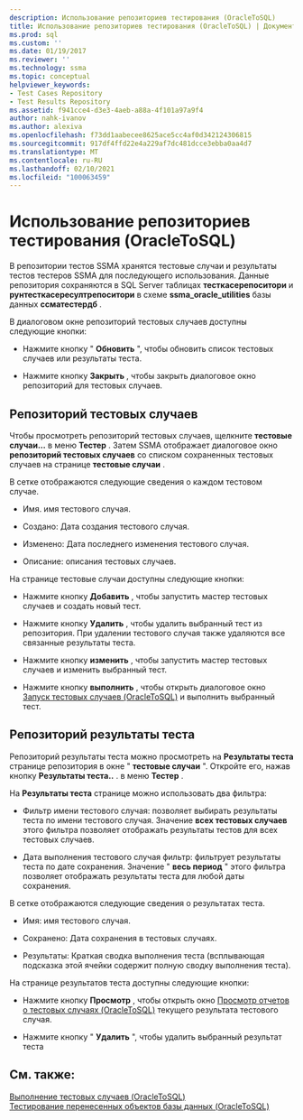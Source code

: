 ```yaml
---
description: Использование репозиториев тестирования (OracleToSQL)
title: Использование репозиториев тестирования (OracleToSQL) | Документация Майкрософт
ms.prod: sql
ms.custom: ''
ms.date: 01/19/2017
ms.reviewer: ''
ms.technology: ssma
ms.topic: conceptual
helpviewer_keywords:
- Test Cases Repository
- Test Results Repository
ms.assetid: f941cce4-d3e3-4aeb-a88a-4f101a97a9f4
author: nahk-ivanov
ms.author: alexiva
ms.openlocfilehash: f73dd1aabecee8625ace5cc4af0d342124306815
ms.sourcegitcommit: 917df4ffd22e4a229af7dc481dcce3ebba0aa4d7
ms.translationtype: MT
ms.contentlocale: ru-RU
ms.lasthandoff: 02/10/2021
ms.locfileid: "100063459"
---
```

# <a name="using-test-repositories-oracletosql"></a>Использование репозиториев тестирования (OracleToSQL)
В репозитории тестов SSMA хранятся тестовые случаи и результаты тестов тестеров SSMA для последующего использования. Данные репозитория сохраняются в SQL Server таблицах **тесткасерепоситори** и **рунтесткасересултрепоситори** в схеме **ssma_oracle_utilities** базы данных **ссматестердб** .  
  
В диалоговом окне репозиторий тестовых случаев доступны следующие кнопки:  
  
-   Нажмите кнопку " **Обновить** ", чтобы обновить список тестовых случаев или результаты теста.  
  
-   Нажмите кнопку **Закрыть** , чтобы закрыть диалоговое окно репозиторий для тестовых случаев.  
  
## <a name="test-cases-repository"></a>Репозиторий тестовых случаев  
Чтобы просмотреть репозиторий тестовых случаев, щелкните **тестовые случаи...** в меню **Тестер** . Затем SSMA отображает диалоговое окно **репозиторий тестовых случаев** со списком сохраненных тестовых случаев на странице **тестовые случаи** .  
  
В сетке отображаются следующие сведения о каждом тестовом случае.  
  
-   Имя. имя тестового случая.  
  
-   Создано: Дата создания тестового случая.  
  
-   Изменено: Дата последнего изменения тестового случая.  
  
-   Описание: описания тестовых случаев.  
  
На странице тестовые случаи доступны следующие кнопки:  
  
-   Нажмите кнопку **Добавить** , чтобы запустить мастер тестовых случаев и создать новый тест.  
  
-   Нажмите кнопку **Удалить** , чтобы удалить выбранный тест из репозитория. При удалении тестового случая также удаляются все связанные результаты теста.  
  
-   Нажмите кнопку **изменить** , чтобы запустить мастер тестовых случаев и изменить выбранный тест.  
  
-   Нажмите кнопку **выполнить** , чтобы открыть диалоговое окно [Запуск тестовых случаев (OracleToSQL)](./running-test-cases-oracletosql.md) и выполнить выбранный тест.  
  
## <a name="test-results-repository"></a>Репозиторий результаты теста  
Репозиторий результаты теста можно просмотреть на **Результаты теста** странице репозитория в окне " **тестовые случаи** ". Откройте его, нажав кнопку **Результаты теста..** . в меню **Тестер** .  
  
На **Результаты теста** странице можно использовать два фильтра:  
  
-   Фильтр имени тестового случая: позволяет выбирать результаты теста по имени тестового случая. Значение **всех тестовых случаев** этого фильтра позволяет отображать результаты тестов для всех тестовых случаев.  
  
-   Дата выполнения тестового случая фильтр: фильтрует результаты теста по дате сохранения. Значение " **весь период** " этого фильтра позволяет отображать результаты теста для любой даты сохранения.  
  
В сетке отображаются следующие сведения о результатах теста.  
  
-   Имя: имя тестового случая.  
  
-   Сохранено: Дата сохранения в тестовых случаях.  
  
-   Результаты: Краткая сводка выполнения теста (всплывающая подсказка этой ячейки содержит полную сводку выполнения теста).  
  
На странице результатов теста доступны следующие кнопки:  
  
-   Нажмите кнопку **Просмотр** , чтобы открыть окно [Просмотр отчетов о тестовых случаях &#40;OracleToSQL&#41;](../../ssma/oracle/viewing-test-case-reports-oracletosql.md) текущего результата тестового случая.  
  
-   Нажмите кнопку " **Удалить** ", чтобы удалить выбранный результат теста  
  
## <a name="see-also"></a>См. также:  
[Выполнение тестовых случаев &#40;OracleToSQL&#41;](../../ssma/oracle/running-test-cases-oracletosql.md)  
[Тестирование перенесенных объектов базы данных &#40;OracleToSQL&#41;](../../ssma/oracle/testing-migrated-database-objects-oracletosql.md)  
